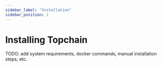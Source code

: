 ```yaml
---
sidebar_label: "Installation"
sidebar_position: 1
---
```


# Installing Topchain

TODO: add system requirements, docker commands, manual installation steps, etc.
